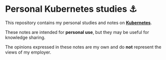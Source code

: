 # Personal Kubernetes studies ⚓

This repository contains my personal studies and notes on [**Kubernetes**](https://kubernetes.io/).

These notes are intended for **personal use**, but they may be useful for knowledge
sharing.

The opinions expressed in these notes are my own and do **not** represent the views of my
employer.
